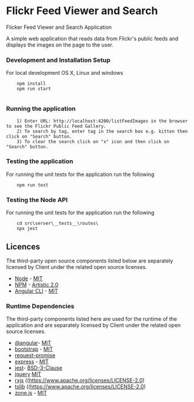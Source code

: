 # Flickr Feed Viewer and Search

Flicker Feed Viewer and Search Application

A simple web application that reads data from Flickr's public feeds and displays the images on the page to the user.

### Development and Installation Setup

For local development OS X, Linux and windows
```
    npm install
    npm run start
    
```
### Running the application
```
    1) Enter URL: http://localhost:4200/listFeedImages in the browser to see the Flickr Public Feed Gallery.
    2) To search by tag, enter tag in the search box e.g. kitten then click on "Search" button.
    3) To clear the search click on "x" icon and then click on "Search" button.
```

### Testing the application

For running the unit tests for the application run the following
```
    npm run test
```

### Testing the Node API

For running the unit tests for the application run the following
```
    cd src\server\__tests__\routes\
    npx jest
```

## Licences

The third-party open source components listed below are separately licensed by Client under the related open source licenses.

* [Node](https://nodejs.org/en/docs/) - [MIT](https://opensource.org/licenses/MIT)
* [NPM](https://www.npmjs.com) - [Artistic 2.0](https://opensource.org/licenses/Artistic-2.0)
* [Angular CLI](https://cli.angular.io/) - [MIT](https://opensource.org/licenses/MIT)

### Runtime Dependencies
The third-party components listed here are used for the runtime of the application and are separately licensed by Client under the related open source licenses.

* [@angular](https://www.npmjs.com/package/@angular)- [MIT](https://opensource.org/licenses/MIT)
* [bootstrap](https://www.npmjs.com/package/bootstrap) - [MIT](https://opensource.org/licenses/MIT)
* [request-promise](https://www.npmjs.com/package/request-promise)
* [express](https://www.npmjs.com/package/express) - [MIT](https://opensource.org/licenses/MIT)
* [jest](https://www.npmjs.com/package/jest)- [BSD-3-Clause](https://opensource.org/licenses/BSD-3-Clause)
* [jquery](https://www.npmjs.com/package/jquery) [MIT](https://opensource.org/licenses/MIT)
* [rxjs](https://www.npmjs.com/package/rxjs) ((https://www.apache.org/licenses/LICENSE-2.0)
* [tslib](https://www.npmjs.com/package/tslib) ((https://www.apache.org/licenses/LICENSE-2.0)
* [zone.js](https://www.npmjs.com/package/zone.js) - [MIT](https://opensource.org/licenses/MIT)
